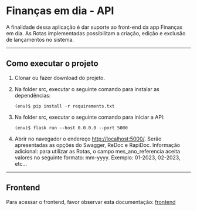 # Finanças em dia - API

A finalidade dessa aplicação é dar suporte ao front-end da app Finanças em dia.
As Rotas implementadas possibilitam a criação, edição e exclusão de lançamentos no sistema.

---
## Como executar o projeto

1. Clonar ou fazer download do projeto.

2. Na folder src, executar o seguinte comando para instalar as dependências:
    ```
    (env)$ pip install -r requirements.txt
    ```

3. Na folder src, executar o seguinte comando para iniciar a API:
    ```
    (env)$ flask run --host 0.0.0.0 --port 5000
    ```

4. Abrir no navegador o endereço [http://localhost:5000/](http://localhost:5000/). Serão apresentadas as opções do Swagger, ReDoc e RapiDoc.
Informação adicional: para utilizar as Rotas, o campo mes_ano_referencia aceita valores no seguinte formato: mm-yyyy. Exemplo: 01-2023, 02-2023, etc...


---
## Frontend
Para acessar o frontend, favor observar esta documentação: [frontend](https://github.com/dnz-sara/financasemdia-frontend/blob/main/README.md)
